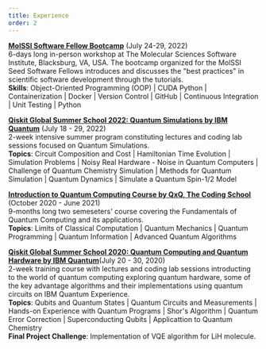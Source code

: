 ```yaml
---
title: Experience
order: 2
---
```


**[MolSSI Software Fellow Bootcamp](https://molssi.org/fellowship/)** (July 24-29, 2022)       
6-days long in-person workshop at The Molecular Sciences Software Institute, Blacksburg, VA, USA. The bootcamp organized for the MolSSI Seed Software Fellows introduces and discusses the "best practices" in scientific software development through the tutorials.  
**Skills**: Object-Oriented Programming (OOP) | CUDA Python | Containerization | Docker | Version Control | GitHub | Continuous Integration | Unit Testing | Python       


**[Qiskit Global Summer School 2022: Quantum Simulations by IBM Quantum](https://qiskit.org/learn/summer-school/quantum-simulation-summer-school-2022/)**     (July 18 - 29, 2022)              
2-week intensive summer program constituting lectures and coding lab sessions focused on Quantum Simulations.   
**Topics**: Circuit Composition and Cost | Hamiltonian Time Evolution | Simulation Problems | Noisy Real Hardware - Noise in Quantum Computers | Challenge of Quantum Chemistry Simulation | Methods for Quantum Simulation | Quantum Dynamics | Simulate a Quantum Spin-1/2 Model  


**[Introduction to Quantum Computing Course by QxQ, The Coding School](https://www.qubitbyqubit.org/)** (October 2020 - June 2021)      
9-months long two semeseters' course covering the Fundamentals of Quantum Computing and its applications.   
**Topics**: Limits of Classical Computation | Quantum Mechanics | Quantum Programming | Quantum Information | Advanced Quantum Algorithms   

**[Qiskit Global Summer School 2020: Quantum Computing and Quantum Hardware by IBM Quantum](https://qiskit.org/learn/summer-school/introduction-to-quantum-computing-and-quantum-hardware-2020/)**(July 20 - 30, 2020)      
2-week training course with lectures and coding lab sessions introducting to the world of quantum computing exploring quantum hardware, some of the key advantage algorithms and their implementations using quantum circuits on IBM Quantum Experience.      
**Topics**: Qubits and Quantum States | Quantum Circuits and Measurements | Hands-on Experience with Quantum Programs | Shor's Algorithm | Quantum Error Correction | Superconducting Qubits | Applicattion to Quantum Chemistry   
**Final Project Challenge**: Implementation of VQE algorithm for LiH molecule.  



